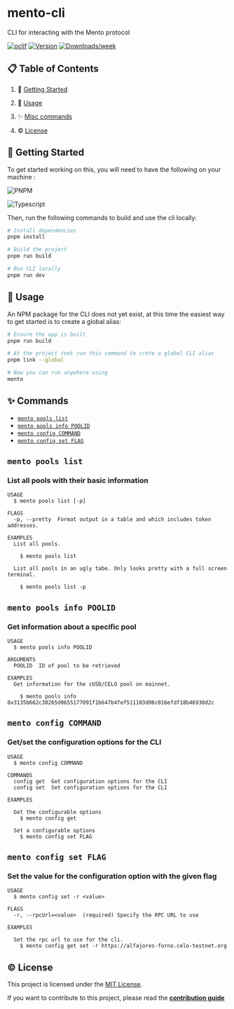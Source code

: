 # mento-cli

CLI for interacting with the Mento protocol

[![oclif](https://img.shields.io/badge/cli-oclif-brightgreen.svg)](https://oclif.io)
[![Version](https://img.shields.io/npm/v/mento-cli.svg)](https://npmjs.org/package/mento-cli)
[![Downloads/week](https://img.shields.io/npm/dw/mento-cli.svg)](https://npmjs.org/package/mento-cli)

## 📋 Table of Contents

1. 🔨 [Getting Started](#getting-started)

2. 🚀 [Usage](#usage)

3. ✨ [Misc commands](#commands)

4. ©️ [License](#license)

## <a name="getting-started">🔨 Getting Started</a>

To get started working on this, you will need to have the following on your machine :

![PNPM](https://img.shields.io/badge/-pnpm-green?style=for-the-badge&logoColor=white&logo=pnpm)

![Typescript](https://img.shields.io/badge/-typescript-blue?style=for-the-badge&logoColor=white&logo=typescript)

Then, run the following commands to build and use the cli locally:

```bash
# Install dependencies
pnpm install

# Build the project
pnpm run build

# Run CLI locally
pnpm run dev
```

## <a name="usage">🚀 Usage</a>

An NPM package for the CLI does not yet exist, at this time the easiest way to get started is to create a global alias:

```bash
# Ensure the app is built
pnpm run build

# At the project root run this command to crete a global CLI alias
pnpm link --global

# Now you can run anywhere using
mento
```

## <a name="commands">✨ Commands</a>

- [`mento pools list`](#mento-pools-list)
- [`mento pools info POOLID`](#mento-pools-info-poolid)
- [`mento config COMMAND`](#mento-config-command)
- [`mento config set FLAG`](#mento-config-set-flag)

## `mento pools list`

### List all pools with their basic information

```
USAGE
  $ mento pools list [-p]

FLAGS
  -p, --pretty  Format output in a table and which includes token addresses.

EXAMPLES
  List all pools.

    $ mento pools list

  List all pools in an ugly tabe. Only looks pretty with a full screen terminal.

    $ mento pools list -p
```

## `mento pools info POOLID`

### Get information about a specific pool

```
USAGE
  $ mento pools info POOLID

ARGUMENTS
  POOLID  ID of pool to be retrieved

EXAMPLES
  Get information for the cUSD/CELO pool on mainnet.

    $ mento pools info 0x3135b662c38265d0655177091f1b647b4fef511103d06c016efdf18b46930d2c
```

## `mento config COMMAND`

### Get/set the configuration options for the CLI

```
USAGE
  $ mento config COMMAND

COMMANDS
  config get  Get configuration options for the CLI
  config set  Set configuration options for the CLI

EXAMPLES

  Get the configurable options
    $ mento config get

  Set a configurable options
    $ mento config set FLAG
```

## `mento config set FLAG`

### Set the value for the configuration option with the given flag

```
USAGE
  $ mento config set -r <value>

FLAGS
  -r, --rpcUrl=<value>  (required) Specify the RPC URL to use

EXAMPLES

  Set the rpc url to use for the cli.
    $ mento config get set -r https://alfajores-forno.celo-testnet.org
```

## <a name="license">©️ License</a>

This project is licensed under the [MIT License](http://opensource.org/licenses/MIT).

If you want to contribute to this project, please read the [**contribution guide**](/CONTRIBUTING.MD)
